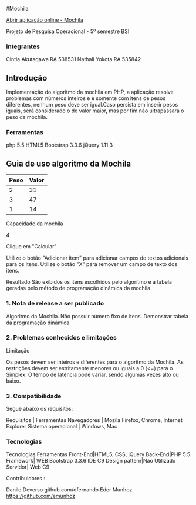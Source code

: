 #Mochila



[Abrir aplicação online - Mochila](https://mochila-cintiaakutagawa.c9users.io)

Projeto de Pesquisa Operacional - 5º semestre BSI

### Integrantes

Cintia Akutagawa RA 538531
Nathali Yokota RA  535842


## Introdução

Implementação do algoritmo da mochila em PHP, a aplicação resolve problemas com números inteiros e e somente com itens de pesos diferentes, nenhum peso deve ser igual.Caso persista em inserir pesos iguais, será considerado o de valor maior, mas por fim não ultrapassará o peso da mochila.

### Ferramentas

php 5.5
HTML5
Bootstrap 3.3.6
jQuery 1.11.3

## Guia de uso algoritmo da Mochila

Peso|	Valor
------------- | -------------
2 |31
3|47
1|14

 Capacidade da mochila

4

Clique em "Calcular"

Utilize o botão "Adicionar item" para adicionar campos de textos adicionais para os itens.
Utilize o botão "X" para remover um campo de texto dos itens.

Resultado
São exibidos os itens escolhidos pelo algoritmo e a tabela geradas pelo método de programação dinâmica da mochila.


### 1. Nota de release a ser publicado

Algoritmo da Mochila.
Não possuir número fixo de itens.
Demonstrar tabela da programação dinâmica.


### 2. Problemas conhecidos e limitações

Limitação

Os pesos devem ser inteiros e diferentes para o algoritmo da Mochila.
As restrições devem ser estritamente menores ou iguais a 0 (<=) para o Simplex.
O tempo de latência pode variar, sendo algumas vezes alto ou baixo.

### 3. Compatibilidade

Segue abaixo os requisitos:

Requisitos |	Ferramentas
Navegadores |	Mozila Firefox, Chrome, Internet Explorer
Sistema operacional | Windows, Mac


### Tecnologias
Tecnologias Ferramentas
Front-End|HTML5, CSS, jQuery
Back-End|PHP 5.5
Framework| WEB Bootstrap 3.3.6 IDE C9
Design pattern|Não Utilizado
Servidor| Web C9



Contribuidores :


Danilo Deverso github.com/dfernando
Eder Munhoz https://github.com/emunhoz
